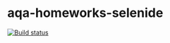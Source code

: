 # aqa-homeworks-selenide
[![Build status](https://ci.appveyor.com/api/projects/status/4harp2okker687x9?svg=true)](https://ci.appveyor.com/project/Rraaalf/aqa-homeworks-selenide)
